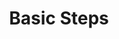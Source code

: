 ---
title: Basic Steps
category: Application
paid: false
isActive: true
ltr: {"vue":{"vueTail":[],"vueCss":[]},"preview":"function App() {\n  const [steps, setStep] = React.useState({\n    stpesCount: [1, 2, 3, 4],\n    currentStep: 2\n  });\n  return /*#__PURE__*/React.createElement(\"div\", {\n    className: \"max-w-lg mx-auto px-4 pt-16 sm:px-0\"\n  }, /*#__PURE__*/React.createElement(\"ul\", {\n    \"aria-label\": \"Steps\",\n    className: \"flex items-center\"\n  }, steps.stpesCount.map((item, idx) => /*#__PURE__*/React.createElement(\"li\", {\n    \"aria-current\": steps.currentStep == idx + 1 ? \"step\" : false,\n    className: \"flex-1 last:flex-none flex items-center\"\n  }, /*#__PURE__*/React.createElement(\"div\", {\n    className: `w-8 h-8 rounded-full border-2 flex-none flex items-center justify-center ${steps.currentStep > idx + 1 ? \"bg-indigo-600 border-indigo-600\" : \"\" || steps.currentStep == idx + 1 ? \"border-indigo-600\" : \"\"}`\n  }, /*#__PURE__*/React.createElement(\"span\", {\n    className: `w-2.5 h-2.5 rounded-full bg-indigo-600 ${steps.currentStep != idx + 1 ? \"hidden\" : \"\"}`\n  }), steps.currentStep > idx + 1 ? /*#__PURE__*/React.createElement(\"svg\", {\n    xmlns: \"http://www.w3.org/2000/svg\",\n    fill: \"none\",\n    viewBox: \"0 0 24 24\",\n    strokeWidth: 1.5,\n    stroke: \"currentColor\",\n    className: \"w-5 h-5 text-white\"\n  }, /*#__PURE__*/React.createElement(\"path\", {\n    strokeLinecap: \"round\",\n    strokeLinejoin: \"round\",\n    d: \"M4.5 12.75l6 6 9-13.5\"\n  })) : \"\"), /*#__PURE__*/React.createElement(\"hr\", {\n    className: `w-full border ${idx + 1 == steps.stpesCount.length ? \"hidden\" : \"\" || steps.currentStep > idx + 1 ? \"border-indigo-600\" : \"\"}`\n  })))));\n}","react":{"jsxTail":[{"code":"import { useState } from \"react\"\n\nexport default () => {\n\n    const [steps, setStep] = useState({\n        stpesCount: [1, 2, 3, 4],\n        currentStep: 2\n    })\n\n    return (\n        <div className=\"max-w-lg mx-auto px-4 sm:px-0\">\n            <ul aria-label=\"Steps\" className=\"flex items-center\">\n                {steps.stpesCount.map((item, idx) => (\n                    <li aria-current={steps.currentStep == idx + 1 ? \"step\" : false} className=\"flex-1 last:flex-none flex items-center\">\n                        <div className={`w-8 h-8 rounded-full border-2 flex-none flex items-center justify-center ${steps.currentStep > idx + 1 ? \"bg-indigo-600 border-indigo-600\" : \"\" || steps.currentStep == idx + 1 ? \"border-indigo-600\" : \"\"}`}>\n                            <span className={`w-2.5 h-2.5 rounded-full bg-indigo-600 ${steps.currentStep != idx + 1 ? \"hidden\" : \"\"}`}></span>\n                            {\n                                steps.currentStep > idx + 1 ? (\n                                    <svg xmlns=\"http://www.w3.org/2000/svg\" fill=\"none\" viewBox=\"0 0 24 24\" strokeWidth={1.5} stroke=\"currentColor\" className=\"w-5 h-5 text-white\">\n                                        <path strokeLinecap=\"round\" strokeLinejoin=\"round\" d=\"M4.5 12.75l6 6 9-13.5\" />\n                                    </svg>\n                                ) : \"\"\n                            }\n                        </div>\n                        <hr className={`w-full border ${idx + 1 == steps.stpesCount.length ? \"hidden\" : \"\" || steps.currentStep > idx + 1 ? \"border-indigo-600\" : \"\"}`} />\n                    </li>\n                ))}\n            </ul>\n        </div>\n    )\n}","label":"App.jsx"}],"jsxCss":[]}}
rtl: {"vue":{"vueTail":[],"vueCss":[]},"react":{"jsxTail":[{"code":"import { useState } from \"react\"\n\nexport default () => {\n\n    const [steps, setStep] = useState({\n        stpesCount: [1, 2, 3, 4],\n        currentStep: 2\n    })\n\n    return (\n        <div className=\"max-w-lg mx-auto px-4 sm:px-0\">\n            <ul aria-label=\"Steps\" className=\"flex items-center\">\n                {steps.stpesCount.map((item, idx) => (\n                    <li aria-current={steps.currentStep == idx + 1 ? \"step\" : false} className=\"flex-1 last:flex-none flex items-center\">\n                        <div className={`w-8 h-8 rounded-full border-2 flex-none flex items-center justify-center ${steps.currentStep > idx + 1 ? \"bg-indigo-600 border-indigo-600\" : \"\" || steps.currentStep == idx + 1 ? \"border-indigo-600\" : \"\"}`}>\n                            <span className={`w-2.5 h-2.5 rounded-full bg-indigo-600 ${steps.currentStep != idx + 1 ? \"hidden\" : \"\"}`}></span>\n                            {\n                                steps.currentStep > idx + 1 ? (\n                                    <svg xmlns=\"http://www.w3.org/2000/svg\" fill=\"none\" viewBox=\"0 0 24 24\" strokeWidth={1.5} stroke=\"currentColor\" className=\"w-5 h-5 text-white\">\n                                        <path strokeLinecap=\"round\" strokeLinejoin=\"round\" d=\"M4.5 12.75l6 6 9-13.5\" />\n                                    </svg>\n                                ) : \"\"\n                            }\n                        </div>\n                        <hr className={`w-full border ${idx + 1 == steps.stpesCount.length ? \"hidden\" : \"\" || steps.currentStep > idx + 1 ? \"border-indigo-600\" : \"\"}`} />\n                    </li>\n                ))}\n            </ul>\n        </div>\n    )\n}","label":"App.jsx"}],"jsxCss":[]},"preview":"function App() {\n  const [steps, setStep] = React.useState({\n    stpesCount: [1, 2, 3, 4],\n    currentStep: 2\n  });\n  return /*#__PURE__*/React.createElement(\"div\", {\n    className: \"max-w-lg mx-auto px-4 pt-16 sm:px-0\"\n  }, /*#__PURE__*/React.createElement(\"ul\", {\n    \"aria-label\": \"Steps\",\n    className: \"flex items-center\"\n  }, steps.stpesCount.map((item, idx) => /*#__PURE__*/React.createElement(\"li\", {\n    \"aria-current\": steps.currentStep == idx + 1 ? \"step\" : false,\n    className: \"flex-1 last:flex-none flex items-center\"\n  }, /*#__PURE__*/React.createElement(\"div\", {\n    className: `w-8 h-8 rounded-full border-2 flex-none flex items-center justify-center ${steps.currentStep > idx + 1 ? \"bg-indigo-600 border-indigo-600\" : \"\" || steps.currentStep == idx + 1 ? \"border-indigo-600\" : \"\"}`\n  }, /*#__PURE__*/React.createElement(\"span\", {\n    className: `w-2.5 h-2.5 rounded-full bg-indigo-600 ${steps.currentStep != idx + 1 ? \"hidden\" : \"\"}`\n  }), steps.currentStep > idx + 1 ? /*#__PURE__*/React.createElement(\"svg\", {\n    xmlns: \"http://www.w3.org/2000/svg\",\n    fill: \"none\",\n    viewBox: \"0 0 24 24\",\n    strokeWidth: 1.5,\n    stroke: \"currentColor\",\n    className: \"w-5 h-5 text-white\"\n  }, /*#__PURE__*/React.createElement(\"path\", {\n    strokeLinecap: \"round\",\n    strokeLinejoin: \"round\",\n    d: \"M4.5 12.75l6 6 9-13.5\"\n  })) : \"\"), /*#__PURE__*/React.createElement(\"hr\", {\n    className: `w-full border ${idx + 1 == steps.stpesCount.length ? \"hidden\" : \"\" || steps.currentStep > idx + 1 ? \"border-indigo-600\" : \"\"}`\n  })))));\n}"}
slug: /steps
id: 0ff86b2f-b38a-4d75-94b5-12ae72a1a7d4
created_at: 1669573682301
---